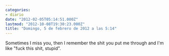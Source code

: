 ```yaml
---
categories:
- diario
date: "2012-02-05T05:14:51.000Z"
lastmod: "2012-10-08T19:30:23.000Z"
title: "Domingo, 5 de febrero de 2012 a las 5:14"
---
```


Sometimes I miss you, then I remember the shit you put me through and I\'m like "fuck this shit, stupid".